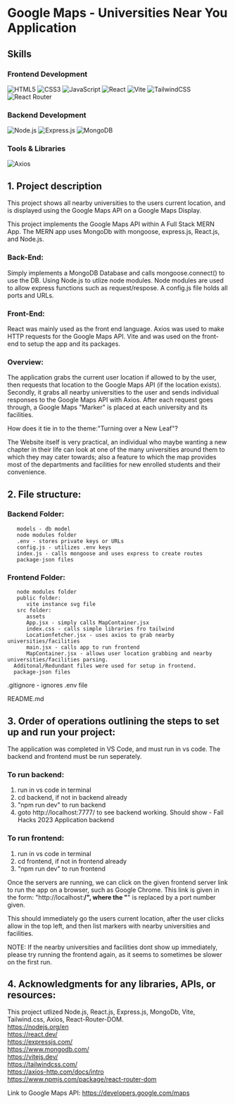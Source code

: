 # Google Maps - Universities Near You Application

## Skills

### Frontend Development

![HTML5](https://img.shields.io/badge/HTML5-E34F26?style=for-the-badge&logo=html5&logoColor=white)
![CSS3](https://img.shields.io/badge/CSS3-1572B6?style=for-the-badge&logo=css3&logoColor=white)
![JavaScript](https://img.shields.io/badge/JavaScript-F7DF1E?style=for-the-badge&logo=javascript&logoColor=black)
![React](https://img.shields.io/badge/React-61DAFB?style=for-the-badge&logo=react&logoColor=black)
![Vite](https://img.shields.io/badge/Vite-646CFF?style=for-the-badge&logo=vite&logoColor=white)
![TailwindCSS](https://img.shields.io/badge/TailwindCSS-06B6D4?style=for-the-badge&logo=tailwindcss&logoColor=white)
![React Router](https://img.shields.io/badge/React%20Router-CA4245?style=for-the-badge&logo=react-router&logoColor=white)

### Backend Development

![Node.js](https://img.shields.io/badge/Node.js-339933?style=for-the-badge&logo=node.js&logoColor=white)
![Express.js](https://img.shields.io/badge/Express.js-000000?style=for-the-badge&logo=express&logoColor=white)
![MongoDB](https://img.shields.io/badge/MongoDB-47A248?style=for-the-badge&logo=mongodb&logoColor=white)

### Tools & Libraries

![Axios](https://img.shields.io/badge/Axios-5A29E4?style=for-the-badge&logo=axios&logoColor=white)


## 1. Project description

This project shows all nearby universities to the users current location, and is displayed using the Google Maps API on a Google Maps Display.

This project implements the Google Maps API within A Full Stack MERN App.
The MERN app uses MongoDb with mongoose, express.js, React.js, and Node.js.

### Back-End:
Simply implements a MongoDB Database and calls mongoose.connect() to use the DB.
Using Node.js to utlize node modules.
Node modules are used to allow express functions such as request/respose.
A config.js file holds all ports and URLs.

### Front-End:
React was mainly used as the front end language.
Axios was used to make HTTP requests for the Google Maps API.
Vite and was used on the front-end to setup the app and its packages.

### Overview: 

The application grabs the current user location if allowed to by the user, then requests that location to the Google Maps API (if the location exists).
Secondly, it grabs all nearby universities to the user and sends individual responses to the Google Maps API with Axios.
After each request goes through, a Google Maps "Marker" is placed at each university and its facilities.

How does it tie in to the theme:"Turning over a New Leaf"?

The Website itself is very practical, an individual who maybe wanting a new chapter in their life can look at one of the many universities around them to which they may cater towards; also a feature to which the map provides most of the departments and facilities for new enrolled students and their convenience.



## 2. File structure:
   
   ### Backend Folder:
       models - db model
       node modules folder
       .env - stores private keys or URLs
       config.js - utilizes .env keys
       index.js - calls mongoose and uses express to create routes
       package-json files
   
   ### Frontend Folder:
       node modules folder
       public folder:
          vite instance svg file
       src folder:
          assets
          App.jsx - simply calls MapContainer.jsx 
          index.css - calls simple libraries fro tailwind
          Locationfetcher.jsx - uses axios to grab nearby universities/facilities
          main.jsx - calls app to run frontend
          MapContainer.jsx - allows user location grabbing and nearby universities/facilities parsing.
      Additonal/Redundant files were used for setup in frontend.
      package-json files
    
   .gitignore - ignores .env file
   
   README.md



## 3. Order of operations outlining the steps to set up and run your project:

The application was completed in VS Code, and must run in vs code. The backend and frontend must be run seperately.

### To run backend:
   1. run in vs code in terminal
   2.  cd backend, if not in backend already
   3. "npm run dev" to run backend
   4. goto http://localhost:7777/ to see backend working. Should show - Fall Hacks 2023 Application backend

### To run frontend:
   1. run in vs code in terminal
   2. cd frontend, if not in frontend already
   3. "npm run dev" to run frontend

Once the servers are running, we can click on the given frontend server link to run the app on a browser, such as Google Chrome. 
This link is given in the form: "http://localhost:____/", where the "____" is replaced by a port number given.

This should immediately go the users current location, after the user clicks allow in the top left, and then list markers with nearby universities and facilities.

NOTE: If the nearby universities and facilities dont show up immediately, please try running the frontend again, as it seems to sometimes be slower on the first run.


## 4. Acknowledgments for any libraries, APIs, or resources:
   
   This project utlized Node.js, React.js, Express.js, MongoDb, Vite, Tailwind.css, Axios, React-Router-DOM.  
   https://nodejs.org/en  
   https://react.dev/  
   https://expressjs.com/  
   https://www.mongodb.com/  
   https://vitejs.dev/  
   https://tailwindcss.com/  
   https://axios-http.com/docs/intro  
   https://www.npmjs.com/package/react-router-dom  

   Link to Google Maps API: https://developers.google.com/maps  






   



   



